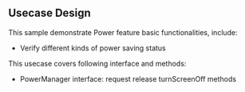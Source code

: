 ## Usecase Design

This sample demonstrate Power feature basic functionalities, include:

* Verify different kinds of power saving status

This usecase covers following interface and methods:

* PowerManager interface: request release turnScreenOff methods
